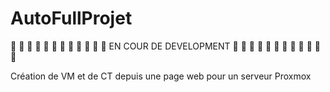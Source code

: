 # AutoFullProjet

:construction: :construction: :construction: :construction: :construction: :construction: :construction: :construction: :construction: :construction: :construction: :construction:
EN COUR DE DEVELOPMENT
:construction: :construction: :construction: :construction: :construction: :construction: :construction: :construction: :construction: :construction: :construction: :construction:


Création de VM et de CT depuis une page web pour un serveur Proxmox
